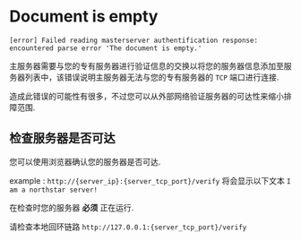 # Document is empty

`[error] Failed reading masterserver authentification response: encountered parse error 'The document is empty.'`

主服务器需要与您的专有服务器进行验证信息的交换以将您的服务器信息添加至服务器列表中，该错误说明主服务器无法与您的专有服务器的 ` TCP ` 端口进行连接.

造成此错误的可能性有很多，不过您可以从外部网络验证服务器的可达性来缩小排障范围.

## 检查服务器是否可达

您可以使用浏览器确认您的服务器是否可达.

example : `http://{server_ip}:{server_tcp_port}/verify` 将会显示以下文本 `I am a northstar server!`

在检查时您的服务器 **必须** 正在运行.

请检查本地回环链路 `http://127.0.0.1:{server_tcp_port}/verify`
